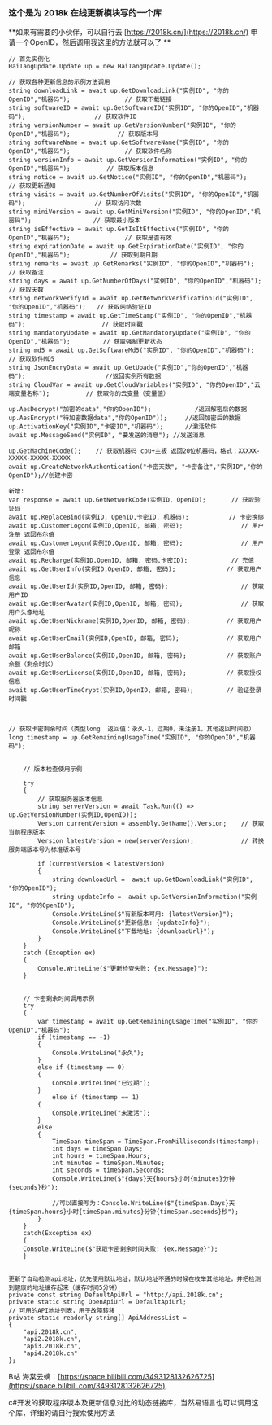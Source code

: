 ### 这个是为 2018k 在线更新模块写的一个库
 **如果有需要的小伙伴，可以自行去 [https://2018k.cn/](https://2018k.cn/) 申请一个OpenID，然后调用我这里的方法就可以了	** 

    // 首先实例化
	HaiTangUpdate.Update up = new HaiTangUpdate.Update();
        
	// 获取各种更新信息的示例方法调用
	string downloadLink = await up.GetDownloadLink("实例ID", "你的OpenID","机器码");				// 获取下载链接
	string softwareID = await up.GetSoftwareID("实例ID", "你的OpenID","机器码");					// 获取软件ID
	string versionNumber = await up.GetVersionNumber("实例ID", "你的OpenID","机器码");				// 获取版本号
	string softwareName = await up.GetSoftwareName("实例ID", "你的OpenID","机器码");				// 获取软件名称
	string versionInfo = await up.GetVersionInformation("实例ID", "你的OpenID","机器码");			// 获取版本信息
	string notice = await up.GetNotice("实例ID", "你的OpenID","机器码");							// 获取更新通知
	string visits = await up.GetNumberOfVisits("实例ID", "你的OpenID","机器码");					// 获取访问次数
	string miniVersion = await up.GetMiniVersion("实例ID", "你的OpenID","机器码");					// 获取最小版本
	string isEffective = await up.GetIsItEffective("实例ID", "你的OpenID","机器码");				// 获取是否有效
	string expirationDate = await up.GetExpirationDate("实例ID", "你的OpenID","机器码");			// 获取到期日期
	string remarks = await up.GetRemarks("实例ID", "你的OpenID","机器码");							// 获取备注
	string days = await up.GetNumberOfDays("实例ID", "你的OpenID","机器码");						// 获取天数
	string networkVerifyId = await up.GetNetworkVerificationId("实例ID", "你的OpenID","机器码");	// 获取网络验证ID
	string timestamp = await up.GetTimeStamp("实例ID", "你的OpenID","机器码");						// 获取时间戳
	string mandatoryUpdate = await up.GetMandatoryUpdate("实例ID", "你的OpenID","机器码");			// 获取强制更新状态
	string md5 = await up.GetSoftwareMd5("实例ID", "你的OpenID","机器码");							// 获取软件MD5
	string JsonEncryData = await up.GetUpade("实例ID","你的OpenID","机器码");						//返回实例所有数据
	string CloudVar = await up.GetCloudVariables("实例ID", "你的OpenID","云端变量名称");			// 获取你的云变量（变量值）

	up.AesDecrypt("加密的data","你的OpenID");			/返回解密后的数据
	up.AesEncrypt("待加密数据data","你的OpenID"));		//返回加密后的数据
	up.ActivationKey("实例ID","卡密ID","机器码");		//激活软件
	await up.MessageSend("实例ID", "要发送的消息");	//发送消息

	up.GetMachineCode();	// 获取机器码 cpu+主板 返回20位机器码，格式：XXXXX-XXXXX-XXXXX-XXXXX
	await up.CreateNetworkAuthentication("卡密天数", "卡密备注","实例ID","你的OpenID");//创建卡密

	新增:
	var response = await up.GetNetworkCode(实例ID, OpenID);		// 获取验证码
	await up.ReplaceBind(实例ID, OpenID,卡密ID, 机器码);			// 卡密换绑
	await up.CustomerLogon(实例ID,OpenID, 邮箱, 密码);				// 用户注册 返回布尔值
	await up.CustomerLogon(实例ID,OpenID, 邮箱, 密码);				// 用户登录 返回布尔值
	await up.Recharge(实例ID,OpenID, 邮箱, 密码,卡密ID);			// 充值
	await up.GetUserInfo(实例ID,OpenID, 邮箱, 密码);				// 获取用户信息
	await up.GetUserId(实例ID,OpenID, 邮箱, 密码);					// 获取用户ID
	await up.GetUserAvatar(实例ID,OpenID, 邮箱, 密码);				// 获取用户头像地址
	await up.GetUserNickname(实例ID,OpenID, 邮箱, 密码);			// 获取用户昵称
	await up.GetUserEmail(实例ID,OpenID, 邮箱, 密码);				// 获取用户邮箱
	await up.GetUserBalance(实例ID,OpenID, 邮箱, 密码);			// 获取账户余额（剩余时长）
	await up.GetUserLicense(实例ID,OpenID, 邮箱, 密码);			// 获取授权信息
	await up.GetUserTimeCrypt(实例ID,OpenID, 邮箱, 密码);			// 验证登录时间戳



    // 获取卡密剩余时间（类型long  返回值：永久-1，过期0，未注册1，其他返回时间戳）
	long timestamp = up.GetRemainingUsageTime("实例ID", "你的OpenID","机器码");      
        

        // 版本检查使用示例
		
        try
        {
			// 获取服务器版本信息
			string serverVersion = await Task.Run(() => up.GetVersionNumber(实例ID,OpenID));
            Version currentVersion = assembly.GetName().Version;	// 获取当前程序版本
            Version latestVersion = new(serverVersion);				// 转换服务端版本号为标准版本号

            if (currentVersion < latestVersion)
            {
                string downloadUrl =  await up.GetDownloadLink("实例ID", "你的OpenID");
                string updateInfo =  await up.GetVersionInformation("实例ID", "你的OpenID");
                Console.WriteLine($"有新版本可用: {latestVersion}");
                Console.WriteLine($"更新信息: {updateInfo}");
                Console.WriteLine($"下载地址: {downloadUrl}");
            }
        }
        catch (Exception ex)
        {
            Console.WriteLine($"更新检查失败: {ex.Message}");
        }
        
        
        // 卡密剩余时间调用示例
        try
        {
			var timestamp = await up.GetRemainingUsageTime("实例ID", "你的OpenID","机器码");
			if (timestamp == -1)
			{
				Console.WriteLine("永久");
			}
			else if (timestamp == 0)
			{
				Console.WriteLine("已过期");
			}
				else if (timestamp == 1)
			{
				Console.WriteLine("未激活");
			}
			else
			{
				TimeSpan timeSpan = TimeSpan.FromMilliseconds(timestamp);
				int days = timeSpan.Days;
				int hours = timeSpan.Hours;
				int minutes = timeSpan.Minutes;
				int seconds = timeSpan.Seconds;
				Console.WriteLine($"{days}天{hours}小时{minutes}分钟{seconds}秒");
				
				//可以直接写为：Console.WriteLine($"{timeSpan.Days}天{timeSpan.hours}小时{timeSpan.minutes}分钟{timeSpan.seconds}秒");
			}
        }
        catch(Exception ex)
        {
        Console.WriteLine($"获取卡密剩余时间失败: {ex.Message}");
        }
        
	
	更新了自动检测api地址，优先使用默认地址，默认地址不通的时候在枚举其他地址，并把检测到健康的地址缓存起来（缓存时间5分钟）
	private const string DefaultApiUrl = "http://api.2018k.cn";
	private static string OpenApiUrl = DefaultApiUrl;
	// 可用的API地址列表，用于故障转移
	private static readonly string[] ApiAddressList =
	{
		"api.2018k.cn",
		"api2.2018k.cn",
		"api3.2018k.cn",
		"api4.2018k.cn"
	};

	


B站 海棠云螭：[https://space.bilibili.com/3493128132626725](https://space.bilibili.com/3493128132626725)

c#开发的获取程序版本及更新信息对比的动态链接库，当然易语言也可以调用这个库，详细的请自行搜索使用方法